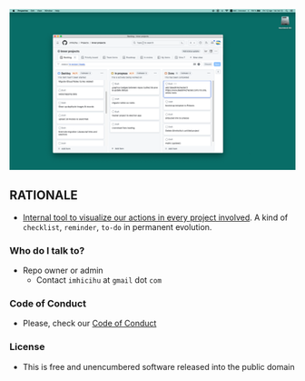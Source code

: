 <p align="center">
  <img src="/images/Screen_Shot_2024-04-12_at_14.14.13.png?raw=true" alt="Logotipo de Enlaces"/>
</p>

## RATIONALE

* [Internal tool to visualize our actions in every project involved](https://github.com/users/imhicihu/projects/3/views/1). A kind of `checklist`, `reminder`, `to-do` in permanent evolution. 
     
### Who do I talk to? ###

* Repo owner or admin
    - Contact `imhicihu` at `gmail` dot `com`

### Code of Conduct

* Please, check our [Code of Conduct](code_of_conduct.md)

### License ###

* This is free and unencumbered software released into the public domain
